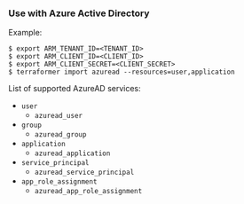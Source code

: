 ### Use with Azure Active Directory

Example:

```
$ export ARM_TENANT_ID=<TENANT_ID>
$ export ARM_CLIENT_ID=<CLIENT_ID>
$ export ARM_CLIENT_SECRET=<CLIENT_SECRET>
$ terraformer import azuread --resources=user,application
```

List of supported AzureAD services:

- `user`
  - `azuread_user`
- `group`
  - `azuread_group`
- `application`
  - `azuread_application`
- `service_principal`
  - `azuread_service_principal`
- `app_role_assignment`
  - `azuread_app_role_assignment`

